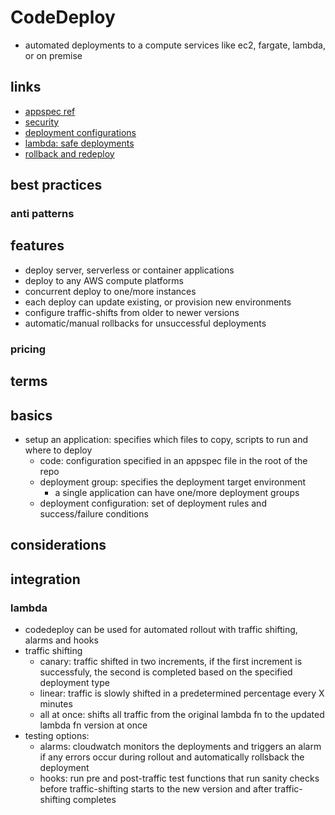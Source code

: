 # CodeDeploy

- automated deployments to a compute services like ec2, fargate, lambda, or on premise

## links

- [appspec ref](https://docs.aws.amazon.com/codedeploy/latest/userguide/reference-appspec-file.html#appspec-reference-server)
- [security](https://docs.aws.amazon.com/codedeploy/latest/userguide/security.html)
- [deployment configurations](https://docs.aws.amazon.com/codedeploy/latest/userguide/deployment-configurations.html)
- [lambda: safe deployments](https://aws.amazon.com/blogs/compute/implementing-safe-aws-lambda-deployments-with-aws-codedeploy/)
- [rollback and redeploy](https://docs.aws.amazon.com/codedeploy/latest/userguide/deployments-rollback-and-redeploy.html)

## best practices

### anti patterns

## features

- deploy server, serverless or container applications
- deploy to any AWS compute platforms
- concurrent deploy to one/more instances
- each deploy can update existing, or provision new environments
- configure traffic-shifts from older to newer versions
- automatic/manual rollbacks for unsuccessful deployments

### pricing

## terms

## basics

- setup an application: specifies which files to copy, scripts to run and where to deploy
  - code: configuration specified in an appspec file in the root of the repo
  - deployment group: specifies the deployment target environment
    - a single application can have one/more deployment groups
  - deployment configuration: set of deployment rules and success/failure conditions

## considerations

## integration

### lambda

- codedeploy can be used for automated rollout with traffic shifting, alarms and hooks
- traffic shifting
  - canary: traffic shifted in two increments, if the first increment is successfuly, the second is completed based on the specified deployment type
  - linear: traffic is slowly shifted in a predetermined percentage every X minutes
  - all at once: shifts all traffic from the original lambda fn to the updated lambda fn version at once
- testing options:
  - alarms: cloudwatch monitors the deployments and triggers an alarm if any errors occur during rollout and automatically rollsback the deployment
  - hooks: run pre and post-traffic test functions that run sanity checks before traffic-shifting starts to the new version and after traffic-shifting completes
